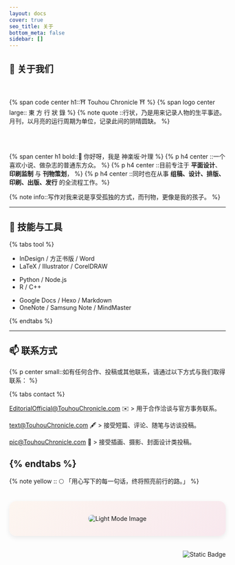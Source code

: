 ```yaml
---
layout: docs
cover: true 
seo_title: 关于
bottom_meta: false
sidebar: []
---
```


## 👋 关于我们

<br/>

{% span code center h1::⛩️ Touhou Chronicle ⛩️ %}
{% span logo center large::      東 方 行 狀 錄   %}
{% note quote ::行状，乃是用来记录人物的生平事迹。月刊，以月亮的运行周期为单位，记录此间的阴晴圆缺。 %}

<br/>
<br/>

{% span center h1 bold::👋 你好呀，我是 神楽坂·叶理 %}
{% p h4 center ::一个喜欢小说、做杂志的普通东方众。  %}
{% p h4 center ::目前专注于 <b>平面设计</b>、<b>印刷监制</b> 与 <b>刊物策划</b>，  %}
{% p h4 center ::同时也在从事 <b>组稿、设计、排版、印刷、出版、发行</b> 的全流程工作。%}
<br/>

{% note info::写作对我来说是享受孤独的方式，而刊物，更像是我的孩子。 %}
<br/>


---

## 🧠 技能与工具

{% tabs tool %}

<!-- tab 🎨 排版  -->
- InDesign / 方正书版 / Word  
- LaTeX / Illustrator / CorelDRAW  
<!-- endtab -->

<!-- tab ⚙️ 程序设计 -->
- Python / Node.js  
- R / C++  
<!-- endtab -->

<!-- tab 🧩 工具与创作   -->
- Google Docs / Hexo / Markdown  
- OneNote / Samsung Note / MindMaster  
<!-- endtab -->
{% endtabs %}


---

## 📫 联系方式

{% p center small::如有任何合作、投稿或其他联系，请通过以下方式与我们取得联系： %}

{% tabs contact %}
<!-- tab 📧 编辑部 Email -->
[EditorialOfficial@TouhouChronicle.com](mailto:EditorialOfficial@TouhouChronicle.com)
✉️ > 用于合作洽谈与官方事务联系。
<!-- endtab -->

<!-- tab 📝 文字投稿邮箱 -->
[text@TouhouChronicle.com](mailto:text@TouhouChronicle.com)
🖋️ > 接受短篇、评论、随笔与访谈投稿。
<!-- endtab -->

<!-- tab 🖼️ 图片投稿邮箱 -->
[pic@TouhouChronicle.com](mailto:pic@TouhouChronicle.com)
🎨 > 接受插画、摄影、封面设计类投稿。
<!-- endtab -->
{% endtabs %}
---

{% note yellow :: 🌕 「用心写下的每一句话，终将照亮前行的路。」 %}


<div class="theme-light" align="center" style="margin-top:2rem; padding:2rem; border-radius:1rem; background:linear-gradient(135deg, #fdf6f0 0%, #f8e8ee 100%); box-shadow:0 4px 12px rgba(0,0,0,0.08);">
  <img src="https://pic.shika-mori.top/picGO/东方行状录标题带英文.png" alt="Light Mode Image" style="max-width:85%; border-radius:0.5rem;">
</div>

<br/>
<br/>

<div align="right">
<img alt="Static Badge" src="https://img.shields.io/badge/%E6%9C%80%E5%90%8E%E6%9B%B4%E6%96%B0%E4%BA%8E-2025%2F10%2F28-blue?style=flat-square&link=https://www.touhouchronicle.com">
</div>
